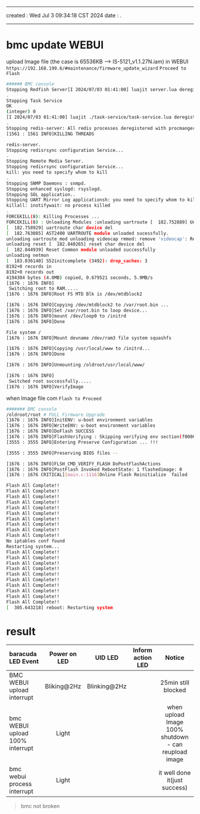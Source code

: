 -------------------------------------------------------------------------------
created	:	Wed Jul  3 09:34:18 CST 2024
date	:	.

-------------------------------------------------------------------------------

#  bmc update WEBUI  #
upload Image file (the case is 65536KB --> IS-5121_v1.1.27N.iam)
in WEBUI `https://192.168.199.6/#maintenance/firmware_update_wizard`
`Proceed to Flash`
```bash
###### BMC console
Stopping Redfish Server[I 2024/07/03 01:41:00] luajit server.lua deregistered with procmanger
.
Stopping Task Service
OK
(integer) 0
[I 2024/07/03 01:41:00] luajit ./task-service/task-service.lua deregistered with procmanger
.
Stopping redis-server: All redis processes deregistered with procmanger
[1561 : 1561 INFO]KILLING THREADS

redis-server.
Stopping redisrsync configuration Service...
.
Stopping Remote Media Server.
Stopping redisrsync configuration Service...
kill: you need to specify whom to kill
.
Stopping SNMP Daemons : snmpd.
Stopping enhanced syslogd: rsyslogd.
Stopping SOL application..
Stopping UART Mirror Log applicationsh: you need to specify whom to kill
killall: inotifywait: no process killed
.
FORCEKILL(8): Killing Processes ...
FORCEKILL(8) : Unloading Modules :unloading uartroute [  182.752889] Unloading AST UARTROUTE Module ..............
[  182.758929] uartroute char device del
[  182.763085] AST2400 UARTROUTE module unloaded sucessfully.
unloading uartroute_mod unloading videocap rmmod: remove 'videocap': Resource temporarily unavailable
unloading reset [  182.840265] reset char device del
[  182.844939] Reset Common module unloaded successfully
unloading netmon
[  183.036140] S52initcomplete (3492): drop_caches: 3
8192+0 records in
8192+0 records out
4194304 bytes (4.0MB) copied, 0.679521 seconds, 5.9MB/s
[1676 : 1676 INFO]
 Switching root to RAM.....
[1676 : 1676 INFO]Root FS MTD Blk is /dev/mtdblock2

[1676 : 1676 INFO]Copying /dev/mtdblock2 to /var/root.bin ...
[1676 : 1676 INFO]Set /var/root.bin to loop device...
[1676 : 1676 INFO]mount /dev/loop0 to /initrd
[1676 : 1676 INFO]Done

File system /
[1676 : 1676 INFO]Mount devname /dev/ram3 file system squashfs

[1676 : 1676 INFO]Copying /usr/local/www to /initrd...
[1676 : 1676 INFO]Done

[1676 : 1676 INFO]Unmounting /oldroot/usr/local/www/

[1676 : 1676 INFO]
 Switched root successfully.....
[1676 : 1676 INFO]VerifyImage
```
when Image file com
`Flash to Proceed`
```bash
####### BMC console
/oldroot/root # FULL Firmware Upgrade
[1676 : 1676 INFO]InitENV: u-boot environment variables
[1676 : 1676 INFO]WriteENV: u-boot environment variables
[1676 : 1676 INFO]DoFlash SUCCESS
[1676 : 1676 INFO]FlashVerifying : Skipping verifying env section(f0000)
[3555 : 3555 INFO]Entering Preserve Configuration ... !!!

[3555 : 3555 INFO]Preserving BIOS files --

[1676 : 1676 INFO]FLSH_CMD_VERIFY_FLASH DoPostFlashActions
[1676 : 1676 INFO]PostFlash Invoked RebootState: 1 flashedimage: 0
[1676 : 1676 CRITICAL][main.c:1116]Online Flash Reinitialize  failed

Flash All Complete!!
Flash All Complete!!
Flash All Complete!!
Flash All Complete!!
Flash All Complete!!
Flash All Complete!!
Flash All Complete!!
Flash All Complete!!
Flash All Complete!!
Flash All Complete!!
No iptables conf found
Restarting system...
Flash All Complete!!
Flash All Complete!!
Flash All Complete!!
Flash All Complete!!
Flash All Complete!!
Flash All Complete!!
Flash All Complete!!
Flash All Complete!!
Flash All Complete!!
Flash All Complete!!
[  305.643218] reboot: Restarting system

```

# result #
| baracuda LED Event              | Power on LED | UID LED      | Inform action LED | Notice                                               |
|:--------------------------------|:------------:|:------------:|:-----------------:|:----------------------------------------------------:|
| BMC WEBUI upload interrupt      | Bliking@2Hz  | Blinking@2Hz |                   | 25min still blocked                                  |
| bmc WEBUI upload 100% interrupt | Light        |              |                   | when upload Image 100% shutdown - can reupload image |
| bmc webui process interrupt     | Light        |              |                   | it well done it(just success)                        |

> bmc not broken
